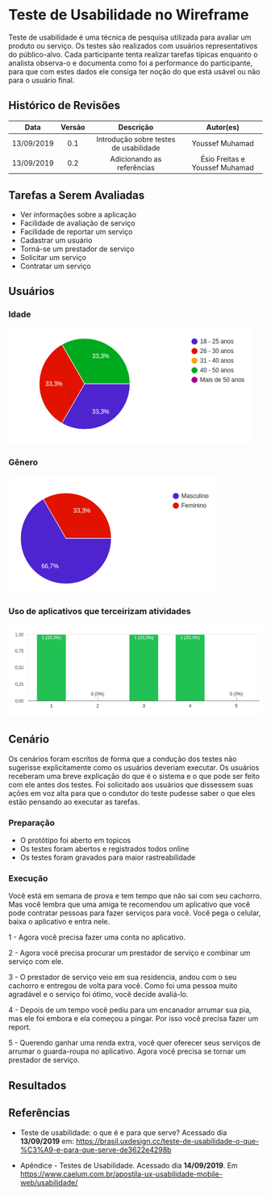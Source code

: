 # Teste de Usabilidade no Wireframe

Teste de usabilidade é uma técnica de pesquisa utilizada para avaliar um produto ou serviço. Os testes são realizados com usuários representativos do público-alvo. Cada participante tenta realizar tarefas típicas enquanto o analista observa-o e documenta como foi a performance do participante, para que com estes dados ele consiga ter noção do que está usável ou não para o usuário final.

## Histórico de Revisões

| Data           |       Versão |             Descrição | Autor(es) |
| :--: | :----: | :-------: | :-------: |
| 13/09/2019     |       0.1       |             Introdução sobre testes de usabilidade           |     Youssef Muhamad      |
| 13/09/2019     |       0.2       |             Adicionando as referências           |     Ésio Freitas e Youssef Muhamad      |

## Tarefas a Serem Avaliadas

* Ver informações sobre a aplicação
* Facilidade de avaliação de serviço
* Facilidade de reportar um serviço
* Cadastrar um usuário 
* Torná-se um prestador de serviço
* Solicitar um serviço
* Contratar um serviço

## Usuários 

### Idade

![front](../../../assets/teste-usabilidade/users.png)

### Gênero

![front](../../../assets/teste-usabilidade/genero.png)

### Uso de aplicativos que terceirizam atividades


![front](../../../assets/teste-usabilidade/graf1.png)

## Cenário

Os cenários foram escritos de forma que a condução dos testes não sugerisse explicitamente como os usuários deveriam executar. Os usuários receberam uma breve explicação do que é o sistema e o que pode ser feito com ele antes dos testes. Foi solicitado aos usuários que dissessem suas ações em voz alta para que o condutor do teste pudesse saber o que eles estão pensando ao executar as tarefas.

### Preparação 

* O protótipo foi aberto em topicos
* Os testes foram abertos e registrados todos online 
* Os testes foram gravados para maior rastreabilidade

### Execução 

Você está em semana de prova e tem tempo que não sai com seu cachorro. Mas você lembra que uma amiga te recomendou um aplicativo que você pode contratar pessoas para fazer serviços para você. Você pega o celular, baixa o aplicativo e entra nele.

1 - Agora você precisa fazer uma conta no aplicativo.

2 - Agora você precisa procurar um prestador de serviço e combinar um serviço com ele. 

3 - O prestador de serviço veio em sua residencia, andou com o seu cachorro e entregou de volta para você. Como foi uma pessoa muito agradável e o serviço foi ótimo, você decide  avaliá-lo.

4 - Depois de um tempo você pediu para um encanador arrumar sua pia, mas ele foi embora e ela começou a pingar. Por isso você precisa fazer um report.

5 - Querendo ganhar uma renda extra, você quer oferecer seus serviços de arrumar o guarda-roupa no aplicativo. Agora você precisa se tornar um prestador de serviço.

## Resultados



## Referências
- Teste de usabilidade: o que é e para que serve? Acessado dia **13/09/2019** em: <https://brasil.uxdesign.cc/teste-de-usabilidade-o-que-%C3%A9-e-para-que-serve-de3622e4298b>

* Apêndice - Testes de Usabilidade. Acessado dia **14/09/2019**. Em <https://www.caelum.com.br/apostila-ux-usabilidade-mobile-web/usabilidade/>